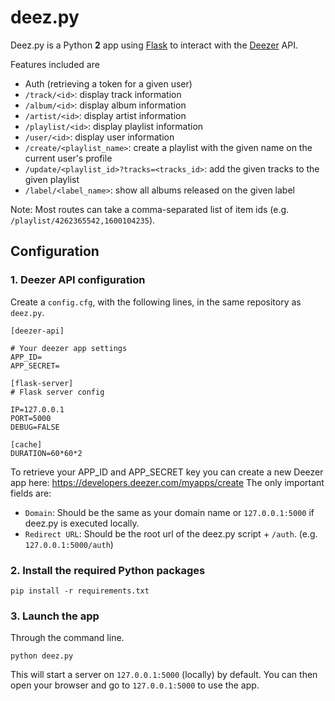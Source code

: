 # deez.py

Deez.py is a Python **2** app using [Flask][1] to interact with the [Deezer][2] API.

Features included are
- Auth (retrieving a token for a given user)
- `/track/<id>`: display track information
- `/album/<id>`: display album information
- `/artist/<id>`: display artist information
- `/playlist/<id>`: display playlist information
- `/user/<id>`: display user information
- `/create/<playlist_name>`: create a playlist with the given name on the current user's profile
- `/update/<playlist_id>?tracks=<tracks_id>`: add the given tracks to the given playlist
- `/label/<label_name>`: show all albums released on the given label

Note: Most routes can take a comma-separated list of item ids (e.g. `/playlist/4262365542,1600104235`).

## Configuration

### 1. Deezer API configuration

Create a `config.cfg`, with the following lines, in the same repository as `deez.py`.
```
[deezer-api]

# Your deezer app settings
APP_ID=
APP_SECRET=

[flask-server]
# Flask server config

IP=127.0.0.1
PORT=5000
DEBUG=FALSE

[cache]
DURATION=60*60*2
```

To retrieve your APP_ID and APP_SECRET key you can create a new Deezer app here: https://developers.deezer.com/myapps/create
The only important fields are:
- `Domain`: Should be the same as your domain name or `127.0.0.1:5000` if deez.py is executed locally.
- `Redirect URL`: Should be the root url of the deez.py script + `/auth`. (e.g. `127.0.0.1:5000/auth`)

### 2. Install the required Python packages

```
pip install -r requirements.txt
```

### 3. Launch the app

Through the command line.
```
python deez.py
```

This will start a server on `127.0.0.1:5000` (locally) by default.
You can then open your browser and go to `127.0.0.1:5000` to use the app.

[1]: http://flask.pocoo.org
[2]: http://www.deezer.com